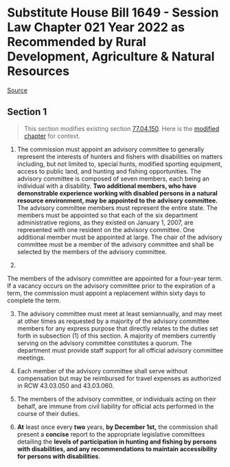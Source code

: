 # Substitute House Bill 1649 - Session Law Chapter 021 Year 2022 as Recommended by Rural Development, Agriculture & Natural Resources

[Source](http://lawfilesext.leg.wa.gov/biennium/2021-22/Pdf/Bills/Session%20Laws/House/1649-S.SL.pdf)
## Section 1
> This section modifies existing section [77.04.150](/rcw/77_fish_and_wildlife/77.004_department_of_fish_and_wildlife.md). Here is the [modified chapter](rcw/77_fish_and_wildlife/77.004_department_of_fish_and_wildlife.md) for context.

1. The commission must appoint an advisory committee to generally represent the interests of hunters and fishers with disabilities on matters including, but not limited to, special hunts, modified sporting equipment, access to public land, and hunting and fishing opportunities. The advisory committee is composed of seven members, each being an individual with a disability. **Two additional members, who have demonstrable experience working with disabled persons in a natural resource environment, may be appointed to the advisory committee.** The advisory committee members must represent the entire state. The members must be appointed so that each of the six department administrative regions, as they existed on January 1, 2007, are represented with one resident on the advisory committee. One additional member must be appointed at large. The chair of the advisory committee must be a member of the advisory committee and shall be selected by the members of the advisory committee.

2.

The members of the advisory committee are appointed for a four-year term. If a vacancy occurs on the advisory committee prior to the expiration of a term, the commission must appoint a replacement within sixty days to complete the term.

3. The advisory committee must meet at least semiannually, and may meet at other times as requested by a majority of the advisory committee members for any express purpose that directly relates to the duties set forth in subsection (1) of this section. A majority of members currently serving on the advisory committee constitutes a quorum. The department must provide staff support for all official advisory committee meetings.

4. Each member of the advisory committee shall serve without compensation but may be reimbursed for travel expenses as authorized in RCW 43.03.050 and 43.03.060.

5. The members of the advisory committee, or individuals acting on their behalf, are immune from civil liability for official acts performed in the course of their duties.

6. **At** least once every **two** years, **by December 1st,** the commission shall present a **concise** report to the appropriate legislative committees detailing the **levels of participation in hunting and fishing by persons with disabilities, and any recommendations to maintain accessibility for persons with disabilities**.

